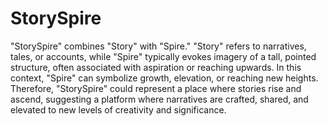 # StorySpire
 "StorySpire" combines "Story" with "Spire." "Story" refers to narratives, tales, or accounts, while "Spire" typically evokes imagery of a tall, pointed structure, often associated with aspiration or reaching upwards. In this context, "Spire" can symbolize growth, elevation, or reaching new heights. Therefore, "StorySpire" could represent a place where stories rise and ascend, suggesting a platform where narratives are crafted, shared, and elevated to new levels of creativity and significance.
